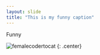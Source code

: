```yaml
---
layout: slide
title: "This is my funny caption"
---
```


Funny 

![femalecodertocat](https://octodex.github.com/images/Sentrytocat_octodex.jpg)
{: .center}
